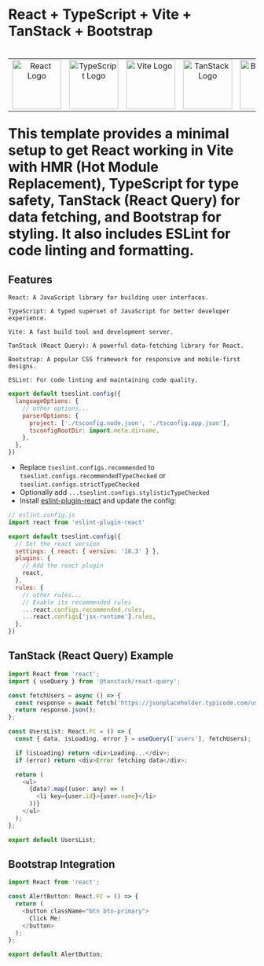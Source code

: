 # React + TypeScript + Vite + TanStack + Bootstrap
# <table>
  <tr>
    <td align="center">
      <img src="https://upload.wikimedia.org/wikipedia/commons/a/a7/React-icon.svg" alt="React Logo" width="100" height="100" />
    </td>
    <td align="center">
      <img src="https://upload.wikimedia.org/wikipedia/commons/4/4c/Typescript_logo_2020.svg" alt="TypeScript Logo" width="100" height="100" />
    </td>
    <td align="center">
      <img src="https://vitejs.dev/logo.svg" alt="Vite Logo" width="100" height="100" />
    </td>
    <td align="center">
      <img src="https://tanstack.com/_build/assets/logo-color-600w-Er4SOkq1.png" alt="TanStack Logo" width="100" height="100" />
    </td>
    <td align="center">
      <img src="https://getbootstrap.com/docs/5.3/assets/brand/bootstrap-logo-shadow.png" alt="Bootstrap Logo" width="100" height="100" />
    </td>
  </tr>
</table>

This template provides a minimal setup to get React working in Vite with HMR (Hot Module Replacement), TypeScript for type safety, TanStack (React Query) for data fetching, and Bootstrap for styling. It also includes ESLint for code linting and formatting.

## Features

    React: A JavaScript library for building user interfaces.

    TypeScript: A typed superset of JavaScript for better developer experience.

    Vite: A fast build tool and development server.

    TanStack (React Query): A powerful data-fetching library for React.

    Bootstrap: A popular CSS framework for responsive and mobile-first designs.

    ESLint: For code linting and maintaining code quality.

```js
export default tseslint.config({
  languageOptions: {
    // other options...
    parserOptions: {
      project: ['./tsconfig.node.json', './tsconfig.app.json'],
      tsconfigRootDir: import.meta.dirname,
    },
  },
})
```

- Replace `tseslint.configs.recommended` to `tseslint.configs.recommendedTypeChecked` or `tseslint.configs.strictTypeChecked`
- Optionally add `...tseslint.configs.stylisticTypeChecked`
- Install [eslint-plugin-react](https://github.com/jsx-eslint/eslint-plugin-react) and update the config:

```js
// eslint.config.js
import react from 'eslint-plugin-react'

export default tseslint.config({
  // Set the react version
  settings: { react: { version: '18.3' } },
  plugins: {
    // Add the react plugin
    react,
  },
  rules: {
    // other rules...
    // Enable its recommended rules
    ...react.configs.recommended.rules,
    ...react.configs['jsx-runtime'].rules,
  },
})
```

## TanStack (React Query) Example
```js
import React from 'react';
import { useQuery } from '@tanstack/react-query';

const fetchUsers = async () => {
  const response = await fetch('https://jsonplaceholder.typicode.com/users');
  return response.json();
};

const UsersList: React.FC = () => {
  const { data, isLoading, error } = useQuery(['users'], fetchUsers);

  if (isLoading) return <div>Loading...</div>;
  if (error) return <div>Error fetching data</div>;

  return (
    <ul>
      {data?.map((user: any) => (
        <li key={user.id}>{user.name}</li>
      ))}
    </ul>
  );
};

export default UsersList;
```

## Bootstrap Integration
```js
import React from 'react';

const AlertButton: React.FC = () => {
  return (
    <button className="btn btn-primary">
      Click Me!
    </button>
  );
};

export default AlertButton;
```
